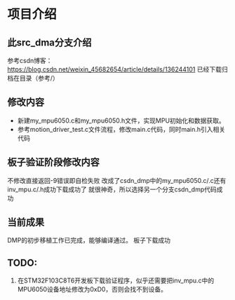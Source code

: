 # 项目介绍
## 此src_dma分支介绍

参考csdn博客：https://blog.csdn.net/weixin_45682654/article/details/136244101
已经下载归档在目录（参考/）

## 修改内容

- 新建my_mpu6050.c和my_mpu6050.h文件，实现MPU初始化和数据获取。
- 参考motion_driver_test.c文件流程，修改main.c代码，同时main.h引入相关代码

## 板子验证阶段修改内容
不修改直接返回-9错误即自检失败
改成了csdn_dmp中的my_mpu6050.c/.c还有inv_mpu.c/.h成功下载成功了
就很神奇，所以选择另一个分支csdn_dmp代码成功
## 当前成果
DMP的初步移植工作已完成，能够编译通过。
板子下载成功
## TODO:
1. 在STM32F103C8T6开发板下载验证程序，似乎还需要把inv_mpu.c中的MPU6050设备地址修改为0xD0，否则会找不到设备。
   
